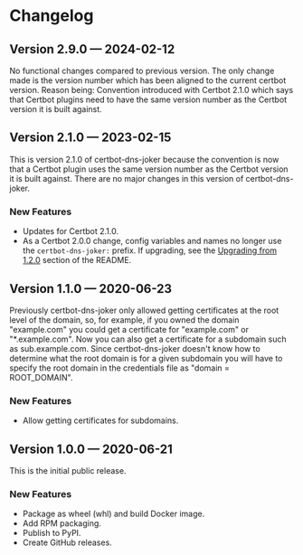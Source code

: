 # Changelog

## Version 2.9.0 &mdash; 2024-02-12

No functional changes compared to previous version. The only change made is the
version number which has been aligned to the current certbot version.
Reason being: Convention introduced with Certbot 2.1.0 which says that Certbot
plugins need to have the same version number as the Certbot version it is built
against.

## Version 2.1.0 &mdash; 2023-02-15

This is version 2.1.0 of certbot-dns-joker because the convention is now that
a Certbot plugin uses the same version number as the Certbot version it is
built against.  There are no major changes in this version of
certbot-dns-joker.

### New Features

* Updates for Certbot 2.1.0.
* As a Certbot 2.0.0 change, config variables and names no longer use the
  `certbot-dns-joker:` prefix.  If upgrading, see the [Upgrading from
  1.2.0](https://github.com/dhull/certbot-dns-joker/README.md#upgrading-from-120)
  section of the README.

## Version 1.1.0 &mdash; 2020-06-23

Previously certbot-dns-joker only allowed getting certificates at the root
level of the domain, so, for example, if you owned the domain "example.com"
you could get a certificate for "example.com" or "*.example.com".  Now you can
also get a certificate for a subdomain such as sub.example.com.  Since
certbot-dns-joker doesn't know how to determine what the root domain is for a
given subdomain you will have to specify the root domain in the credentials
file as "domain = ROOT_DOMAIN".

### New Features

* Allow getting certificates for subdomains.

## Version 1.0.0 &mdash; 2020-06-21

This is the initial public release.

### New Features

* Package as wheel (whl) and build Docker image.
* Add RPM packaging.
* Publish to PyPI.
* Create GitHub releases.
